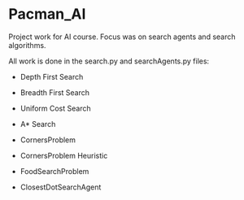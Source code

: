# Pacman_AI

Project work for AI course. Focus was on search agents and search algorithms.

All work is done in the search.py and searchAgents.py files:
  * Depth First Search
  * Breadth First Search
  * Uniform Cost Search
  * A* Search
  
  * CornersProblem
  * CornersProblem Heuristic
  * FoodSearchProblem
  * ClosestDotSearchAgent
